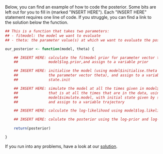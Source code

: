 Below, you can find an example of how to code the posterior. Some bits are left out for you to fill in (marked "INSERT HERE"). Each "INSERT HERE" statement requires one line of code. If you struggle, you can find a link to the solution below the function.


```r
## This is a function that takes two parameters:
## - fitmodel: the model we want to evaluate
## - theta: the parameter value(s) at which we want to evaluate the posterior

our_posterior <- function(model, theta) {

    ## INSERT HERE: calculate the fitmodel prior for parameter vector theta using
    ##              model$log.prior,and assign to a variable prior

    ## INSERT HERE: initialise the model (using model$initialise.theta and 
    ##              the parameter vector theta), and assign to a variable 
    ##              state.init

    ## INSERT HERE: simulate the model at all the times given in model$data$time,
    ##              that is at all the times that are in the data, using 
    ##              model$simulate.model, with initial state given by staten.init, 
    ##              and assign to a variable trajectory

    ## INSERT HERE: calculate the log-likelihood using model$log.likelihood

    ## INSERT HERE: calulate the posterior using the log-prior and log-likelihood
    
    return(posterior)

}
```

If you run into any problems, have a look at our [solution](posterior_example_solution.md).
